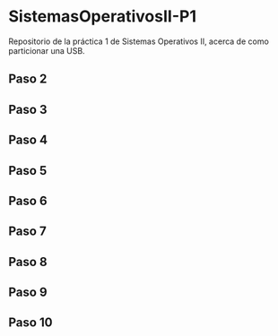 # SistemasOperativosII-P1
Repositorio de la práctica 1 de Sistemas Operativos II, acerca de como particionar una USB.

## Paso 2

## Paso 3

## Paso 4

## Paso 5

## Paso 6

## Paso 7

## Paso 8

## Paso 9

## Paso 10
